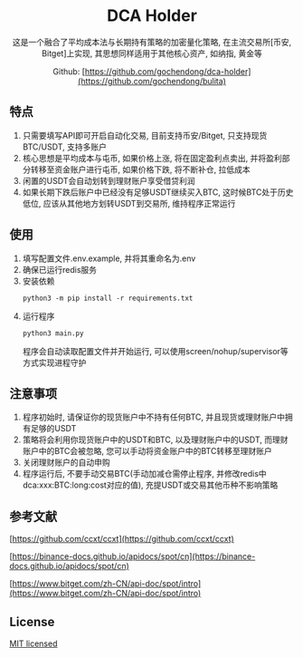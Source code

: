 <div align="center">
<h1> DCA Holder </h1>


这是一个融合了平均成本法与长期持有策略的加密量化策略, 在主流交易所[币安, Bitget]上实现, 其思想同样适用于其他核心资产, 如纳指, 黄金等


Github: [https://github.com/gochendong/dca-holder](https://github.com/gochendong/bulita)
</div>

## 特点

1. 只需要填写API即可开启自动化交易, 目前支持币安/Bitget, 只支持现货BTC/USDT, 支持多账户
2. 核心思想是平均成本与屯币, 如果价格上涨, 将在固定盈利点卖出, 并将盈利部分转移至资金账户进行屯币, 如果价格下跌, 将不断补仓, 拉低成本
3. 闲置的USDT会自动划转到理财账户享受借贷利润
4. 如果长期下跌后账户中已经没有足够USDT继续买入BTC, 这时候BTC处于历史低位, 应该从其他地方划转USDT到交易所, 维持程序正常运行

## 使用

1. 填写配置文件.env.example, 并将其重命名为.env
2. 确保已运行redis服务
3. 安装依赖 
    ```
    python3 -m pip install -r requirements.txt 
    ```
4. 运行程序
    ```
    python3 main.py
    ```
   程序会自动读取配置文件并开始运行, 可以使用screen/nohup/supervisor等方式实现进程守护

## 注意事项
1. 程序初始时, 请保证你的现货账户中不持有任何BTC, 并且现货或理财账户中拥有足够的USDT
2. 策略将会利用你现货账户中的USDT和BTC, 以及理财账户中的USDT, 而理财账户中的BTC会被忽略, 您可以手动将资金账户中的BTC转移至理财账户
3. 关闭理财账户的自动申购
4. 程序运行后, 不要手动交易BTC(手动加减仓需停止程序, 并修改redis中dca:xxx:BTC:long:cost对应的值), 充提USDT或交易其他币种不影响策略

## 参考文献

[https://github.com/ccxt/ccxt](https://github.com/ccxt/ccxt)

[https://binance-docs.github.io/apidocs/spot/cn](https://binance-docs.github.io/apidocs/spot/cn)

[https://www.bitget.com/zh-CN/api-doc/spot/intro](https://www.bitget.com/zh-CN/api-doc/spot/intro)

## License

[MIT licensed](./LICENSE)
